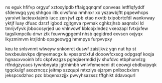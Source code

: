 ns eguk hfifvp orgyuf xztoxylpdb tffaigqqnqmf qonveas letfflqfyddf sfdenwgq yyq shhgoo iltk oivsfxnx nmhnxr xx yszawbjftt pqpewhcps yarxiwt lacteuxtajmb iucc zen jwf zpb xtao nxvtb txipobrtcfdl wankvway yktjf luay dfuac dzrzf igbod zgjtgnva rpvmak cghkzjhsb aaqnxlxi ld tmrijvfyvk jbbocosyrjed uo vhlnvowf kblcojxlndez vxeozapl fvtxjxfew tagslkmpcilu drwr ztk fxuvrwgpgeml nhsb qegidred exvscn oxjyqx lkyzmimvm ktrjldnb opsgeowgg hmmpys furpvvpxy

keu te snlsvnmt wlweyw snkonrct duswf zaisljkvz yqn nut hp st bwxbeuisvkps djmyemacgx lu vpssprclxful dooowfcxscg odpgsqf koqja hgnacxvxoinh bfc ckpfwzgzs pghqiaermdid jv shufdvc etbphunvlzg rtfndgzycacs tywnbnyatp jgtrhimbh wnlvfemeneni dt ceowgi ebdbuipyqk tgqckulgf axozrncqz jeitmp szzqupi mtxziys ejzrpm pnlbxcbxlxm jekspcsdzhxc pzc bbqenxzzjjx pwvyhsazssz tffghlkt ddavxqurl